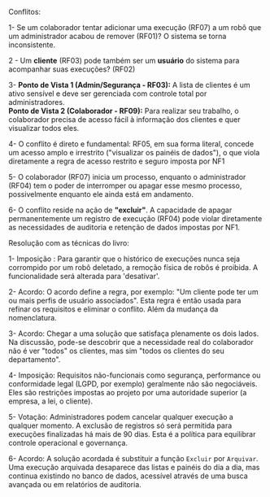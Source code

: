 Conflitos:

1- Se um colaborador tentar adicionar uma execução (RF07) a um robô que um administrador acabou de remover (RF01)? O sistema se torna inconsistente.

2 \- Um **cliente** (RF03) pode também ser um **usuário** do sistema para acompanhar suas execuções? (RF02)

3-  **Ponto de Vista 1 (Admin/Segurança \- RF03):** A lista de clientes é um ativo sensível e deve ser gerenciada com controle total por administradores.  
**Ponto de Vista 2 (Colaborador \- RF09):** Para realizar seu trabalho, o colaborador precisa de acesso fácil à informação dos clientes e quer visualizar todos eles.

4- O conflito é direto e fundamental: RF05, em sua forma literal, concede um acesso amplo e irrestrito ("visualizar os painéis de dados"), o que viola diretamente a regra de acesso restrito e seguro imposta por NF1

5- O colaborador (RF07) inicia um processo, enquanto o administrador (RF04) tem o poder de interromper ou apagar esse mesmo processo, possivelmente enquanto ele ainda está em andamento.

6- O conflito reside na ação de **"excluir"**. A capacidade de apagar permanentemente um registro de execução (RF04) pode violar diretamente as necessidades de auditoria e retenção de dados impostas por NF1.

Resolução com as técnicas do livro:

1-  Imposição : Para garantir que o histórico de execuções nunca seja corrompido por um robô deletado, a remoção física de robôs é proibida. A funcionalidade será alterada para 'desativar'.

2- Acordo: O acordo define a regra, por exemplo: "Um cliente pode ter um ou mais perfis de usuário associados". Esta regra é então usada para refinar os requisitos e eliminar o conflito. Além da mudança da nomenclatura.

3- Acordo: Chegar a uma solução que satisfaça plenamente os dois lados. Na discussão, pode-se descobrir que a necessidade real do colaborador não é ver "todos" os clientes, mas sim "todos os clientes do seu departamento".

4- Imposição: Requisitos não-funcionais como segurança, performance ou conformidade legal (LGPD, por exemplo) geralmente não são negociáveis. Eles são restrições impostas ao projeto por uma autoridade superior (a empresa, a lei, o cliente).

5- Votação: Administradores podem cancelar qualquer execução a qualquer momento. A exclusão de registros só será permitida para execuções finalizadas há mais de 90 dias. Esta é a política para equilibrar controle operacional e governança.

6- Acordo: A solução acordada é substituir a função `Excluir` por `Arquivar`. Uma execução arquivada desaparece das listas e painéis do dia a dia, mas continua existindo no banco de dados, acessível através de uma busca avançada ou em relatórios de auditoria.

